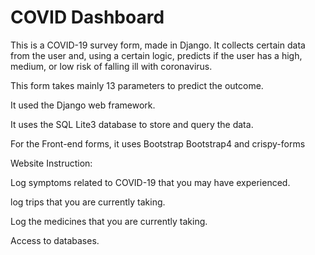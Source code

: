 # COVID Dashboard

This is a COVID-19 survey form, made in Django. It collects certain data from the user and, using a certain logic, predicts if the user has a high, medium, or low risk of falling ill with coronavirus.

This form takes mainly 13 parameters to predict the outcome.

It used the Django web framework.

It uses the SQL Lite3 database to store and query the data.

For the Front-end forms, it uses Bootstrap Bootstrap4 and crispy-forms


Website Instruction:

Log symptoms related to COVID-19 that you may have experienced.

log trips that you are currently taking.

Log the medicines that you are currently taking.

Access to databases.
